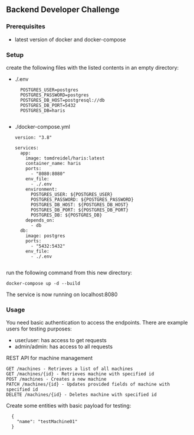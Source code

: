 ## Backend Developer Challenge
### Prerequisites
- latest version of docker and docker-compose

### Setup
create the following files with the listed contents in an empty directory:

- ./.env
  ```
    POSTGRES_USER=postgres
    POSTGRES_PASSWORD=postgres
    POSTGRES_DB_HOST=postgresql://db
    POSTGRES_DB_PORT=5432
    POSTGRES_DB=haris
    
- ./docker-compose.yml
  ```
  version: "3.8"

  services:
    app:
      image: tomdreidel/haris:latest
      container_name: haris
      ports:
        - "8080:8080"
      env_file:
        - ./.env
      environment:
        POSTGRES_USER: ${POSTGRES_USER}
        POSTGRES_PASSWORD: ${POSTGRES_PASSWORD}
        POSTGRES_DB_HOST: ${POSTGRES_DB_HOST}
        POSTGRES_DB_PORT: ${POSTGRES_DB_PORT}
        POSTGRES_DB: ${POSTGRES_DB}
      depends_on:
        - db
    db:
      image: postgres
      ports:
        - "5432:5432"
      env_file:
        - ./.env
        
run the following command from this new directory:
  ```
  docker-compose up -d --build
  ```

The service is now running on localhost:8080

### Usage

You need basic authentication to access the endpoints.
There are example users for testing purposes:
  - user/user: has access to get requests
  - admin/admin: has access to all requests
  
REST API for machine management
```
GET /machines - Retrieves a list of all machines
GET /machines/{id} - Retrieves machine with specified id
POST /machines - Creates a new machine
PATCH /machines/{id} - Updates provided fields of machine with specified id
DELETE /machines/{id} - Deletes machine with specified id
```
Create some entities with basic payload for testing:
  ```
    {
      "name": "testMachine01"
    }
  ```
